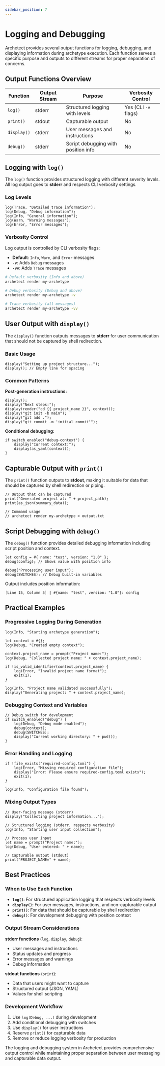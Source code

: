```yaml
---
sidebar_position: 7
---
```


# Logging and Debugging

Archetect provides several output functions for logging, debugging, and displaying information during archetype execution. Each function serves a specific purpose and outputs to different streams for proper separation of concerns.

## Output Functions Overview

| Function | Output Stream | Purpose | Verbosity Control |
|----------|---------------|---------|-------------------|
| `log()` | stderr | Structured logging with levels | Yes (CLI `-v` flags) |
| `print()` | stdout | Capturable output | No |
| `display()` | stderr | User messages and instructions | No |
| `debug()` | stderr | Script debugging with position info | No |

## Logging with `log()`

The `log()` function provides structured logging with different severity levels. All log output goes to **stderr** and respects CLI verbosity settings.

### Log Levels

```rhai
log(Trace, "Detailed trace information");
log(Debug, "Debug information");
log(Info, "General information");
log(Warn, "Warning messages"); 
log(Error, "Error messages");
```

### Verbosity Control

Log output is controlled by CLI verbosity flags:

- **Default**: `Info`, `Warn`, and `Error` messages
- **`-v`**: Adds `Debug` messages
- **`-vv`**: Adds `Trace` messages

```bash
# Default verbosity (Info and above)
archetect render my-archetype

# Debug verbosity (Debug and above)  
archetect render my-archetype -v

# Trace verbosity (all messages)
archetect render my-archetype -vv
```

## User Output with `display()`

The `display()` function outputs messages to **stderr** for user communication that should not be captured by shell redirection.

### Basic Usage

```rhai
display("Setting up project structure...");
display(); // Empty line for spacing
```

### Common Patterns

**Post-generation instructions:**
```rhai
display();
display("Next steps:");
display(render("cd {{ project_name }}", context));
display("git init -b main");
display("git add .");
display("git commit -m 'initial commit'");
```

**Conditional debugging:**
```rhai
if switch_enabled("debug-context") {
    display("Current context:");
    display(as_yaml(context));
}
```

## Capturable Output with `print()`

The `print()` function outputs to **stdout**, making it suitable for data that should be captured by shell redirection or piping.

```rhai
// Output that can be captured
print("Generated project at: " + project_path);
print(as_json(summary_data));

// Command usage
// archetect render my-archetype > output.txt
```

## Script Debugging with `debug()`

The `debug()` function provides detailed debugging information including script position and context.

```rhai
let config = #{ name: "test", version: "1.0" };
debug(config); // Shows value with position info

debug("Processing user input");
debug(SWITCHES); // Debug built-in variables
```

Output includes position information:
```
[Line 15, Column 5] | #{name: "test", version: "1.0"}: config
```

## Practical Examples

### Progressive Logging During Generation

```rhai
log(Info, "Starting archetype generation");

let context = #{};
log(Debug, "Created empty context");

context.project_name = prompt("Project name:");
log(Debug, "Collected project name: " + context.project_name);

if !is_valid_identifier(context.project_name) {
    log(Error, "Invalid project name format");
    exit(1);
}

log(Info, "Project name validated successfully");
display("Generating project: " + context.project_name);
```

### Debugging Context and Variables

```rhai
// Debug switch for development
if switch_enabled("debug") {
    log(Debug, "Debug mode enabled");
    debug(context);
    debug(SWITCHES);
    display("Current working directory: " + pwd());
}
```

### Error Handling and Logging

```rhai
if !file_exists("required-config.toml") {
    log(Error, "Missing required configuration file");
    display("Error: Please ensure required-config.toml exists");
    exit(1);
}

log(Info, "Configuration file found");
```

### Mixing Output Types

```rhai
// User-facing message (stderr)
display("Collecting project information...");

// Structured logging (stderr, respects verbosity)
log(Info, "Starting user input collection");

// Process user input
let name = prompt("Project name:");
log(Debug, "User entered: " + name);

// Capturable output (stdout) 
print("PROJECT_NAME=" + name);
```

## Best Practices

### When to Use Each Function

- **`log()`**: For structured application logging that respects verbosity levels
- **`display()`**: For user messages, instructions, and non-capturable output
- **`print()`**: For data that should be capturable by shell redirection
- **`debug()`**: For development debugging with position context

### Output Stream Considerations

**stderr functions** (`log`, `display`, `debug`):
- User messages and instructions
- Status updates and progress
- Error messages and warnings
- Debug information

**stdout functions** (`print`):
- Data that users might want to capture
- Structured output (JSON, YAML)
- Values for shell scripting

### Development Workflow

1. Use `log(Debug, ...)` during development
2. Add conditional debugging with switches
3. Use `display()` for user instructions
4. Reserve `print()` for capturable data
5. Remove or reduce logging verbosity for production

The logging and debugging system in Archetect provides comprehensive output control while maintaining proper separation between user messaging and capturable data output.